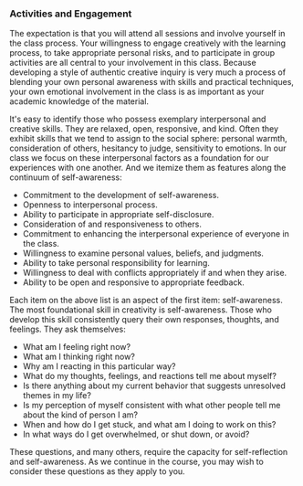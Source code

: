 ### Activities and Engagement

The expectation is that you will attend all sessions and involve yourself in the class process. Your willingness to engage creatively with the learning process, to take appropriate personal risks, and to participate in group activities are all central to your involvement in this class. Because developing a style of authentic creative inquiry is very much a process of blending your own personal awareness with skills and practical techniques, your own emotional involvement in the class is as important as your academic knowledge of the material.

It's easy to identify those who possess exemplary interpersonal and creative
skills. They are relaxed, open, responsive, and kind. Often they exhibit skills
that we tend to assign to the social sphere: personal warmth, consideration of
others, hesitancy to judge, sensitivity to emotions. In our class we focus on
these interpersonal factors as a foundation for our experiences with one
another. And we itemize them as features along the continuum of self-awareness:

* Commitment to the development of self-awareness.
* Openness to interpersonal process.
* Ability to participate in appropriate self-disclosure.
* Consideration of and responsiveness to others.
* Commitment to enhancing the interpersonal experience of everyone in the class.
* Willingness to examine personal values, beliefs, and judgments.
* Ability to take personal responsibility for learning.
* Willingness to deal with conflicts appropriately if and when they arise.
* Ability to be open and responsive to appropriate feedback.

Each item on the above list is an aspect of the first item:
self-awareness. The most foundational skill in creativity is
self-awareness. Those who develop this skill consistently query their
own responses, thoughts, and feelings. They ask themselves:

* What am I feeling right now?
* What am I thinking right now?
* Why am I reacting in this particular way?
* What do my thoughts, feelings, and reactions tell me about myself?
* Is there anything about my current behavior that suggests unresolved themes in my life?
* Is my perception of myself consistent with what other people tell me about the kind of person I am?
* When and how do I get stuck, and what am I doing to work on this?
* In what ways do I get overwhelmed, or shut down, or avoid?

These questions, and many others, require the capacity for self-reflection and
self-awareness. As we continue in the course, you may wish to consider these
questions as they apply to you.


